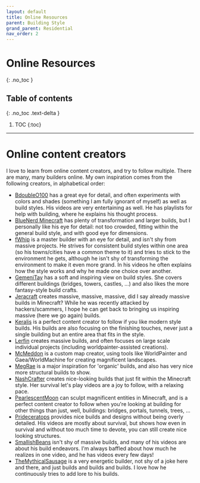 ```yaml
---
layout: default
title: Online Resources
parent: Building Style
grand_parent: Residential
nav_order: 2
---
```

# Online Resources
{: .no_toc }

## Table of contents
{: .no_toc .text-delta }

1. TOC
{:toc}

---

# Online content creators

I love to learn from online content creators, and try to follow multiple. There
are many, many builders online. My own inspiration comes from the following
creators, in alphabetical order:

- [BdoubleO100](https://www.youtube.com/c/bdoubleo) has a great eye for detail,
  and often experiments with colors and shades (something I am fully ignorant
  of myself) as well as build styles. His videos are very entertaining as well.
  He has playlists for help with building, where he explains his thought
  process.
- [BlueNerd Minecraft](https://www.youtube.com/c/BlueNerdMinecraft) has plenty
  of transformation and larger builds, but I personally like his eye for
  detail: not too crowded, fitting within the general build style, and with
  good eye for dimensions.
- [fWhip](https://www.youtube.com/c/fWhip) is a master builder with an eye for
  detail, and isn't shy from massive projects. He strives for consistent build
  styles within one area (so his towns/cities have a common theme to it) and
  tries to stick to the environment he gets, although he isn't shy of
  transforming the environment to make it even more grand. In his videos he often
  explains how the style works and why he made one choice over another.
- [GemeniTay](https://www.youtube.com/c/GeminiTayMC) has a soft and inspiring
  view on build styles. She covers different buildings (bridges, towers,
  castles, ...) and also likes the more fantasy-style build crafts.
- [Jeracraft](https://www.youtube.com/c/Jeracraft) creates massive, massive,
  massive, did I say already massive builds in Minecraft? While he was recently
  attacked by hackers/scammers, I hope he can get back to bringing us inspiring
  massive (here we go again) builds.
- [Keralis](https://www.youtube.com/c/Keralis) is a perfect content creator to
  follow if you like modern style builds. His builds are also focusing on the
  finishing touches, never just a single building but an entire area that fits
  in the style.
- [Lerfin](https://www.youtube.com/c/Lerfing) creates massive builds, and often
  focuses on large scale individual projects (including worldpainter-assisted
  creations).
- [McMeddon](https://www.youtube.com/c/McMeddon) is a custom map creator, using
  tools like WorldPainter and Gaea/WorldMachine for creating magnificent
  landscapes.
- [MegRae](https://www.youtube.com/c/MegRae) is a major inspiration for
  'organic' builds, and also has very nice more structural builds to show.
- [NashCrafter](https://www.youtube.com/c/NashCrafter) creates nice-looking
  builds that just fit within the Minecraft style. Her survival let's play
  videos are a joy to follow, with a relaxing pace.
- [PearlescentMoon](https://www.youtube.com/c/PearlescentMoon) can sculpt
  magnificent entities in Minecraft, and is a perfect content creator to follow
  when you're looking at building for other things than just, well, buildings:
  bridges, portals, tunnels, trees, ... 
- [Prideceratops](https://www.youtube.com/c/Prideceratops/) provides nice
  builds and designs without being overly detailed. His videos are mostly about
  survival, but shows how even in survival and without too much time to devote,
  you can still create nice looking structures.
- [SmallishBeans](https://www.youtube.com/c/SmallishBeans/) isn't shy of
  massive builds, and many of his videos are about his build endeavors. I'm
  always baffled about how much he realizes in one video, and he has videos
  every few days!
- [TheMythicalSausage](https://www.youtube.com/c/TheMythicalSausage) is a very
  energetic builder, not shy of a joke here and there, and just builds and
  builds and builds. I love how he continuously tries to add lore to his
  builds.


